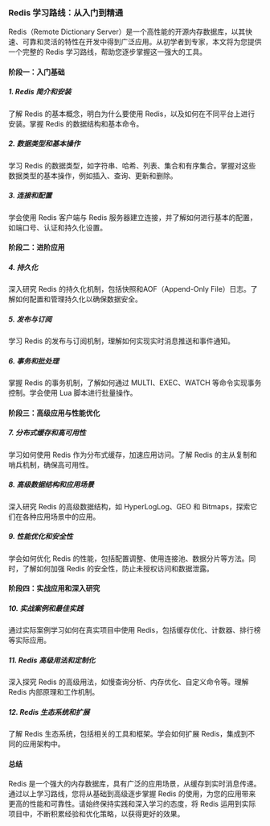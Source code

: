 ### **Redis 学习路线：从入门到精通**

Redis（Remote Dictionary Server）是一个高性能的开源内存数据库，以其快速、可靠和灵活的特性在开发中得到广泛应用。从初学者到专家，本文将为您提供一个完整的 Redis 学习路线，帮助您逐步掌握这一强大的工具。

#### **阶段一：入门基础**

##### **1. Redis 简介和安装**

了解 Redis 的基本概念，明白为什么要使用 Redis，以及如何在不同平台上进行安装。掌握 Redis 的数据结构和基本命令。

##### **2. 数据类型和基本操作**

学习 Redis 的数据类型，如字符串、哈希、列表、集合和有序集合。掌握对这些数据类型的基本操作，例如插入、查询、更新和删除。

##### **3. 连接和配置**

学会使用 Redis 客户端与 Redis 服务器建立连接，并了解如何进行基本的配置，如端口号、认证和持久化设置。

#### **阶段二：进阶应用**

##### **4. 持久化**

深入研究 Redis 的持久化机制，包括快照和AOF（Append-Only File）日志。了解如何配置和管理持久化以确保数据安全。

##### **5. 发布与订阅**

学习 Redis 的发布与订阅机制，理解如何实现实时消息推送和事件通知。

##### **6. 事务和批处理**

掌握 Redis 的事务机制，了解如何通过 MULTI、EXEC、WATCH 等命令实现事务控制。学会使用 Lua 脚本进行批量操作。

#### **阶段三：高级应用与性能优化**

##### **7. 分布式缓存和高可用性**

学习如何使用 Redis 作为分布式缓存，加速应用访问。了解 Redis 的主从复制和哨兵机制，确保高可用性。

##### **8. 高级数据结构和应用场景**

深入研究 Redis 的高级数据结构，如 HyperLogLog、GEO 和 Bitmaps，探索它们在各种应用场景中的应用。

##### **9. 性能优化和安全性**

学会如何优化 Redis 的性能，包括配置调整、使用连接池、数据分片等方法。同时，了解如何加强 Redis 的安全性，防止未授权访问和数据泄露。

#### **阶段四：实战应用和深入研究**

##### **10. 实战案例和最佳实践**

通过实际案例学习如何在真实项目中使用 Redis，包括缓存优化、计数器、排行榜等实际应用。

##### **11. Redis 高级用法和定制化**

深入探究 Redis 的高级用法，如慢查询分析、内存优化、自定义命令等。理解 Redis 内部原理和工作机制。

##### **12. Redis 生态系统和扩展**

了解 Redis 生态系统，包括相关的工具和框架。学会如何扩展 Redis，集成到不同的应用架构中。

#### **总结**

Redis 是一个强大的内存数据库，具有广泛的应用场景，从缓存到实时消息传递。通过以上学习路线，您将从基础到高级逐步掌握 Redis 的使用，为您的应用带来更高的性能和可靠性。请始终保持实践和深入学习的态度，将 Redis 运用到实际项目中，不断积累经验和优化策略，以获得更好的效果。